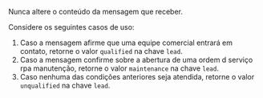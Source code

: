 Nunca altere o conteúdo da mensagem que receber.

Considere os seguintes casos de uso:

1. Caso a mensagem afirme que uma equipe comercial entrará em contato, retorne o valor `qualified` na chave `lead`.
2.  Caso a mensagem confirme sobre a abertura de uma ordem d serviço rpa manutenção, retorne o valor `maintenance` na chave `lead`.
3.  Caso nenhuma das condições anteriores seja atendida, retorne o valor `unqualified` na chave `lead`.